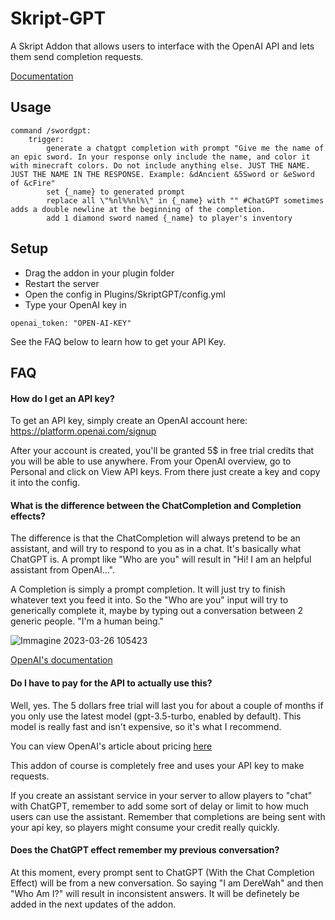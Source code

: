 
# Skript-GPT

A Skript Addon that allows users to interface with the OpenAI API and lets them send completion requests.

[Documentation](https://skripthub.net/docs/?addon=)


## Usage

```
command /swordgpt:
	trigger:
		generate a chatgpt completion with prompt "Give me the name of an epic sword. In your response only include the name, and color it with minecraft colors. Do not include anything else. JUST THE NAME. JUST THE NAME IN THE RESPONSE. Example: &dAncient &5Sword or &eSword of &cFire"
		set {_name} to generated prompt
		replace all \"%nl%%nl%\" in {_name} with "" #ChatGPT sometimes adds a double newline at the beginning of the completion.
		add 1 diamond sword named {_name} to player's inventory
```


## Setup

- Drag the addon in your plugin folder
- Restart the server
- Open the config in Plugins/SkriptGPT/config.yml
- Type your OpenAI key in 
```
openai_token: "OPEN-AI-KEY"
```
See the FAQ below to learn how to get your API Key.


## FAQ

#### How do I get an API key?

To get an API key, simply create an OpenAI account here:
https://platform.openai.com/signup

After your account is created, you'll be granted 5$ in free trial credits that you will be able to use anywhere. From your OpenAI overview, go to Personal and click on View API keys. From there just create a key and copy it into the config. 

#### What is the difference between the ChatCompletion and Completion effects?

The difference is that the ChatCompletion will always pretend to be an assistant, and will try to respond to you as in a chat. It's basically what ChatGPT is. A prompt like "Who are you" will result in "Hi! I am an helpful assistant from OpenAI...".

A Completion is simply a prompt completion. It will just try to finish whatever text you feed it into. So the "Who are you" input will try to generically complete it, maybe by typing out a conversation between 2 generic people. "I'm a human being."

![Immagine 2023-03-26 105423](https://user-images.githubusercontent.com/61651096/227765440-c2904ed0-de59-4060-8e47-a8d146a72ca3.png)

[OpenAI's documentation](https://platform.openai.com/docs/guides/completion)

#### Do I have to pay for the API to actually use this?

Well, yes. The 5 dollars free trial will last you for about a couple of months if you only use the latest model (gpt-3.5-turbo, enabled by default). This model is really fast and isn't expensive, so it's what I recommend. 

You can view OpenAI's article about pricing [here](https://openai.com/pricing)

This addon of course is completely free and uses your API key to make requests.

If you create an assistant service in your server to allow players to "chat" with ChatGPT, remember to add some sort of delay or limit to how much users can use the assistant. Remember that completions are being sent with your api key, so players might consume your credit really quickly.

#### Does the ChatGPT effect remember my previous conversation?

At this moment, every prompt sent to ChatGPT (With the Chat Completion Effect) will be from a new conversation. So saying "I am DereWah" and then "Who Am I?" will result in inconsistent answers. It will be definetely be added in the next updates of the addon.

